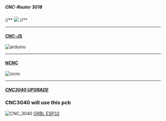 ##### CNC-Router 3018

//**
![]( "")
//**

---


#### [CNC-JS](https://github.com/universalbit-dev/cncjs)

![arduino](https://raw.githubusercontent.com/cncjs/cncjs/master/media/banner.png "Arduino")

---

#### [NCNC](https://www.youtube.com/watch?v=3AQfR8f9CSE&list=PLEhXwZnmfmZUFy7qmVqo_J2PuXGDBswYh&index=2)
![ncnc](https://user-images.githubusercontent.com/73780835/98467809-6d9bfa00-21e8-11eb-9af5-916f1e96e305.gif "NCNC")

---


##### [CNC3040 UPGRADE](https://www.youtube.com/watch?v=an0JTNjjmwc)


### CNC3040 will use this pcb
![CNC_3040](https://user-images.githubusercontent.com/10263751/44384613-5c208780-a4e2-11e8-87d2-1a384fa93c93.jpg "CNC 3040")
[GRBL ESP32](https://github.com/bdring/Grbl_Esp32/issues/12)
